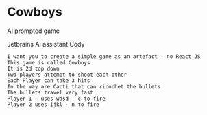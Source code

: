 # Cowboys

AI prompted game

Jetbrains AI assistant
Cody 

```
I want you to create a simple game as an artefact - no React JS
This game is called Cowboys 
It is 2d top down 
Two players attempt to shoot each other 
Each Player can take 3 hits
In the way are Cacti that can ricochet the bullets
The bullets travel very fast
Player 1 - uses wasd - c to fire
Player 2 uses ijkl - n to fire
```
